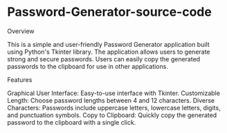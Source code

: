 # Password-Generator-source-code
Overview

This is a simple and user-friendly Password Generator application built using Python's Tkinter library. The application allows users to generate strong and secure passwords. Users can easily copy the generated passwords to the clipboard for use in other applications.

Features

Graphical User Interface: Easy-to-use interface with Tkinter.
Customizable Length: Choose password lengths between 4 and 12 characters.
Diverse Characters: Passwords include uppercase letters, lowercase letters, digits, and punctuation symbols.
Copy to Clipboard: Quickly copy the generated password to the clipboard with a single click.

